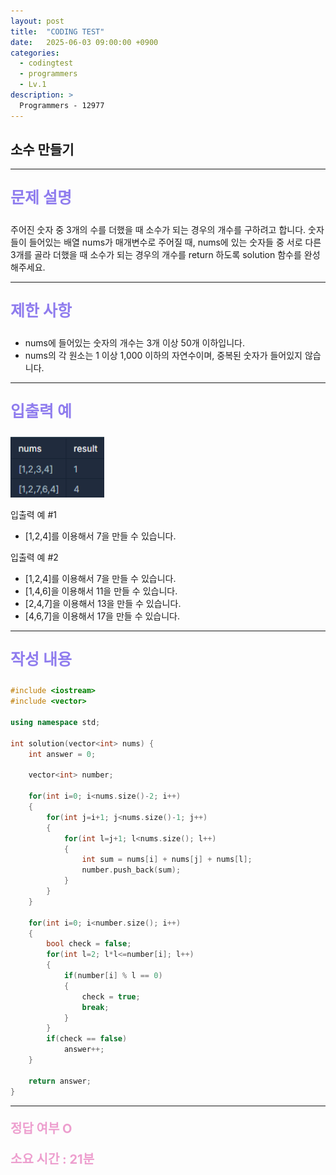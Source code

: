 ```yaml
---
layout: post
title:  "CODING TEST"
date:   2025-06-03 09:00:00 +0900
categories:
  - codingtest
  - programmers
  - Lv.1
description: >
  Programmers - 12977
---
```

## 소수 만들기

---

<p style = "color:#8f7cee; font-size:25px; font-weight:bold">
문제 설명
</p>

주어진 숫자 중 3개의 수를 더했을 때 소수가 되는 경우의 개수를 구하려고 합니다. 숫자들이 들어있는 배열 nums가 매개변수로 주어질 때, nums에 있는 숫자들 중 서로 다른 3개를 골라 더했을 때 소수가 되는 경우의 개수를 return 하도록 solution 함수를 완성해주세요.

---

<p style = "color:#8f7cee; font-size:25px; font-weight:bold">
제한 사항
</p>

- nums에 들어있는 숫자의 개수는 3개 이상 50개 이하입니다.
- nums의 각 원소는 1 이상 1,000 이하의 자연수이며, 중복된 숫자가 들어있지 않습니다.

---

<p style = "color:#8f7cee; font-size:25px; font-weight:bold">
입출력 예
</p>

<img src = "/assets/img/codingtest/12977.png" width = "150" height = "97">

입출력 예 #1
- [1,2,4]를 이용해서 7을 만들 수 있습니다.

입출력 예 #2
- [1,2,4]를 이용해서 7을 만들 수 있습니다.
- [1,4,6]을 이용해서 11을 만들 수 있습니다.
- [2,4,7]을 이용해서 13을 만들 수 있습니다.
- [4,6,7]을 이용해서 17을 만들 수 있습니다.

---

<p style = "color:#8f7cee; font-size:25px; font-weight:bold">
작성 내용
</p>

```C++
#include <iostream>
#include <vector>

using namespace std;

int solution(vector<int> nums) {
    int answer = 0;

    vector<int> number;
    
    for(int i=0; i<nums.size()-2; i++)
    {
        for(int j=i+1; j<nums.size()-1; j++)
        {
            for(int l=j+1; l<nums.size(); l++)
            {
                int sum = nums[i] + nums[j] + nums[l];
                number.push_back(sum);
            }
        }
    }
    
    for(int i=0; i<number.size(); i++)
    {
        bool check = false;
        for(int l=2; l*l<=number[i]; l++)
        {
            if(number[i] % l == 0)
            {
                check = true;   
                break;
            }
        }
        if(check == false)
            answer++;
    }

    return answer;
}
```

---

<p style = "color:#ed9ece; font-size:20px; font-weight:bold">
정답 여부 O
</p>

<p style = "color:#ed9ece; font-size:20px; font-weight:bold">
소요 시간 : 21분  
</p>


